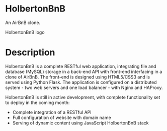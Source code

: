 HolbertonBnB
==
An AirBnB clone.

HolbertonBnB logo

Description
== 
HolbertonBnB is a complete RESTful web application, integrating file and database (MySQL) storage in a back-end API with front-end interfacing in a clone of AirBnB. The front-end is designed using HTML5/CSS3 and is served using Python Flask. The application is configured on a distributed system - two web servers and one load balancer - with Nginx and HAProxy.

HolbertonBnB is still in active development, with complete functionality set to deploy in the coming month:

- Complete integration of a RESTful API
- Full configuration of website with domain name
- Serving of dynamic content using JavaScript
HolbertonBnB stack
